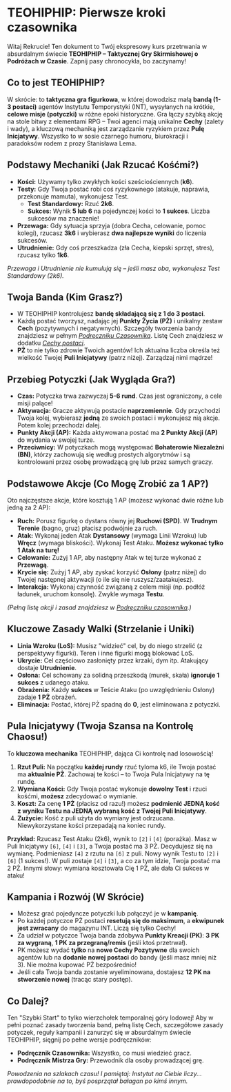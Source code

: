# TEOHIPHIP: Pierwsze kroki czasownika

Witaj Rekrucie! Ten dokument to Twój ekspresowy kurs przetrwania w absurdalnym świecie **TEOHIPHIP – Taktycznej Gry Skirmishowej o Podróżach w Czasie**. Zapnij pasy chronocykla, bo zaczynamy!

## Co to jest TEOHIPHIP?

W skrócie: to **taktyczna gra figurkowa**, w której dowodzisz małą **bandą (1-3 postaci)** agentów Instytutu Temporystyki (INT), wysyłanych na krótkie, **celowe misje (potyczki)** w różne epoki historyczne. Gra łączy szybką akcję na stole bitwy z elementami RPG – Twoi agenci mają unikalne **Cechy** (zalety i wady), a kluczową mechaniką jest zarządzanie ryzykiem przez **Pulę Inicjatywy**. Wszystko to w sosie czarnego humoru, biurokracji i paradoksów rodem z prozy Stanisława Lema.

## Podstawy Mechaniki (Jak Rzucać Kośćmi?)

* **Kości:** Używamy tylko zwykłych kości sześciościennych (**k6**).
* **Testy:** Gdy Twoja postać robi coś ryzykownego (atakuje, naprawia, przekonuje mamuta), wykonujesz Test.
    * **Test Standardowy:** Rzuć **2k6**.
    * **Sukces:** Wynik **5 lub 6** na pojedynczej kości to **1 sukces**. Liczba sukcesów ma znaczenie!
* **Przewaga:** Gdy sytuacja sprzyja (dobra Cecha, celowanie, pomoc kolegi), rzucasz **3k6** i wybierasz **dwa najlepsze wyniki** do liczenia sukcesów.
* **Utrudnienie:** Gdy coś przeszkadza (zła Cecha, kiepski sprzęt, stres), rzucasz tylko **1k6**.

*Przewaga i Utrudnienie nie kumulują się – jeśli masz oba, wykonujesz Test Standardowy (2k6).*

## Twoja Banda (Kim Grasz?)

* W TEOHIPHIP kontrolujesz **bandę składającą się z 1 do 3 postaci**.
* Każdą postać tworzysz, nadając jej **Punkty Życia (PŻ)** i unikalny zestaw **Cech** (pozytywnych i negatywnych). Szczegóły tworzenia bandy znajdziesz w pełnym [*Podręczniku Czasownika*](Podręcznik_czasownika.md). Listę Cech znajdziesz w dodatku [*Cechy postaci*](Cechy_postaci.md).
* **PŻ** to nie tylko zdrowie Twoich agentów! Ich aktualna liczba określa też wielkość Twojej **Puli Inicjatywy** (patrz niżej). Zarządzaj nimi mądrze!

## Przebieg Potyczki (Jak Wygląda Gra?)

* **Czas:** Potyczka trwa zazwyczaj **5-6 rund**. Czas jest ograniczony, a cele misji palące!
* **Aktywacja:** Gracze aktywują postacie **naprzemiennie**. Gdy przychodzi Twoja kolej, wybierasz **jedną** ze swoich postaci i wykonujesz nią akcje. Potem kolej przechodzi dalej.
* **Punkty Akcji (AP):** Każda aktywowana postać ma **2 Punkty Akcji (AP)** do wydania w swojej turze.
* **Przeciwnicy:** W potyczkach mogą występować **Bohaterowie Niezależni (BN)**, którzy zachowują się według prostych algorytmów i są kontrolowani przez osobę prowadzącą grę lub przez samych graczy.

## Podstawowe Akcje (Co Mogę Zrobić za 1 AP?)

Oto najczęstsze akcje, które kosztują 1 AP (możesz wykonać dwie różne lub jedną za 2 AP):

* **Ruch:** Porusz figurkę o dystans równy jej **Ruchowi (SPD)**. W **Trudnym Terenie** (bagno, gruz) płacisz podwójnie za ruch.
* **Atak:** Wykonaj jeden Atak **Dystansowy** (wymaga Linii Wzroku) lub **Wręcz** (wymaga bliskości). Wykonaj Test Ataku. **Możesz wykonać tylko 1 Atak na turę!**
* **Celowanie:** Zużyj 1 AP, aby następny Atak w tej turze wykonać z **Przewagą**.
* **Krycie się:** Zużyj 1 AP, aby zyskać korzyść **Osłony** (patrz niżej) do Twojej następnej aktywacji (o ile się nie ruszysz/zaatakujesz).
* **Interakcja:** Wykonaj czynność związaną z celem misji (np. podłóż ładunek, uruchom konsolę). Zwykle wymaga **Testu**.

*(Pełną listę akcji i zasad znajdziesz w [Podręczniku czasownika](Podręcznik_czasownika.md).)*

## Kluczowe Zasady Walki (Strzelanie i Uniki)

* **Linia Wzroku (LoS):** Musisz "widzieć" cel, by do niego strzelić (z perspektywy figurki). Teren i inne figurki mogą blokować LoS.
* **Ukrycie:** Cel częściowo zasłonięty przez krzaki, dym itp. Atakujący dostaje **Utrudnienie**.
* **Osłona:** Cel schowany za solidną przeszkodą (murek, skała) **ignoruje 1 sukces** z udanego ataku.
* **Obrażenia:** Każdy **sukces** w Teście Ataku (po uwzględnieniu Osłony) zadaje **1 PŻ** obrażeń.
* **Eliminacja:** Postać, której PŻ spadną do **0**, jest eliminowana z potyczki.

## Pula Inicjatywy (Twoja Szansa na Kontrolę Chaosu!)

To **kluczowa mechanika** TEOHIPHIP, dająca Ci kontrolę nad losowością!

1.  **Rzut Puli:** Na początku **każdej rundy** rzuć tyloma k6, ile Twoja postać ma **aktualnie PŻ**. Zachowaj te kości – to Twoja Pula Inicjatywy na tę rundę.
2.  **Wymiana Kości:** Gdy Twoja postać wykonuje **dowolny Test** i rzuci kośćmi, **możesz** zdecydować o wymianie.
3.  **Koszt:** Za cenę **1 PŻ** (płacisz od razu!) możesz **podmienić JEDNĄ kość z wyniku Testu na JEDNĄ wybraną kość z Twojej Puli Inicjatywy**.
4.  **Zużycie:** Kość z puli użyta do wymiany jest odrzucana. Niewykorzystane kości przepadają na koniec rundy.

**Przykład:** Rzucasz Test Ataku (2k6), wynik to `[2]` i `[4]` (porażka). Masz w Puli Inicjatywy `[6]`, `[4]` i `[3]`, a Twoja postać ma 3 PŻ. Decydujesz się na wymianę. Podmieniasz `[4]` z rzutu na `[6]` z puli. Nowy wynik Testu to `[2]` i `[6]` (1 sukces!). W puli zostaje `[4]` i `[3]`, a co za tym idzie, Twoja postać ma 2 PŻ. Innymi słowy: wymiana kosztowała Cię 1 PŻ, ale dała Ci sukces w ataku!

## Kampania i Rozwój (W Skrócie)

* Możesz grać pojedyncze potyczki lub połączyć je w **kampanię**.
* Po każdej potyczce PŻ postaci **resetują się do maksimum**, a **ekwipunek jest zwracany** do magazynu INT. Liczą się tylko Cechy!
* Za udział w potyczce Twoja banda zdobywa **Punkty Kreacji (PK)**: **3 PK za wygraną**, **1 PK za przegraną/remis** (jeśli ktoś przetrwał).
* PK możesz wydać **tylko** na **nowe Cechy Pozytywne** dla swoich agentów lub na **dodanie nowej postaci** do bandy (jeśli masz mniej niż 3). Nie można kupować PŻ bezpośrednio!
* Jeśli cała Twoja banda zostanie wyeliminowana, dostajesz **12 PK na stworzenie nowej** (tracąc stary postęp).

## Co Dalej?

Ten "Szybki Start" to tylko wierzchołek temporalnej góry lodowej! Aby w pełni poznać zasady tworzenia band, pełną listę Cech, szczegółowe zasady potyczek, reguły kampanii i zanurzyć się w absurdalnym świecie TEOHIPHIP, sięgnij po pełne wersje podręczników:

* **Podręcznik Czasownika:** Wszystko, co musi wiedzieć gracz.
* **Podręcznik Mistrza Gry:** Przewodnik dla osoby prowadzącej grę.

*Powodzenia na szlakach czasu! I pamiętaj: Instytut na Ciebie liczy... prawdopodobnie na to, byś posprzątał bałagan po kimś innym.*
